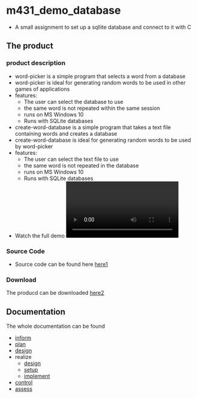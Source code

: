 # m431_demo_database
* A small assignment to set up a sqllite database and connect to it with C

## The product
### product description
* word-picker is a simple program that selects a word from a database
* word-picker is ideal for generating random words to be used in other games of applications
* features:
  * The user can select the database to use
  * the same word is not repeated within the same session
  * runs on MS Windows 10
  * Runs with SQLite databases
* create-word-database is a simple program that takes a text file containing words and creates a database
* create-word-database is ideal for generating random words to be used by word-picker
* features:
  * The user can select the text file to use
  * the same word is not repeated in the database
  * runs on MS Windows 10
  * Runs with SQLite databases
* Watch the full demo 
![video](./01_Documentation/02_resources/videos/full-demo.mp4)

### Source Code
* Source code can be found here [here1]

### Download
The producd can be downloaded [here2]

## Documentation
The whole documentation can be found 
* [inform]
* [plan]
* [design]
* realize
  * [design]
  * [setup]
  * [implement]
* [control]
* [assess]


[inform]: https://github.com/tbz-neil-devlin/m431_demo_database/blob/main/01_Documentation/01_iperka/01_inform.md
[plan]: https://github.com/tbz-neil-devlin/m431_demo_database/blob/main/01_Documentation/01_iperka/02_plan.md
[decide]: https://github.com/tbz-neil-devlin/m431_demo_database/blob/main/01_Documentation/01_iperka/03_decide.md
[design]: https://github.com/tbz-neil-devlin/m431_demo_database/blob/main/01_Documentation/01_iperka/04a_realize_design.md
[setup]: https://github.com/tbz-neil-devlin/m431_demo_database/blob/main/01_Documentation/01_iperka/04b_realize_setup.md
[implement]: https://github.com/tbz-neil-devlin/m431_demo_database/blob/main/01_Documentation/01_iperka/04c_realize_implement.md
[control]: https://github.com/tbz-neil-devlin/m431_demo_database/blob/main/01_Documentation/01_iperka/05_control.md
[assess]: https://github.com/tbz-neil-devlin/m431_demo_database/blob/main/01_Documentation/01_iperka/06_assess.md

[here1]: https://github.com/tbz-neil-devlin/m431_demo_database/tree/main/02_Code
[here2]: https://github.com/tbz-neil-devlin/m431_demo_database/tree/main/02_Code/download


